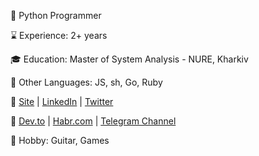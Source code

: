 🐍 Python Programmer

⌛ Experience: 2+ years

🎓 Education: Master of System Analysis - NURE, Kharkiv

💬 Other Languages: JS, sh, Go, Ruby

🔗 [Site](https://dmytrohoi.com/) | [LinkedIn](http://linkedin.com/in/dmytrohoi) | [Twitter](http://twitter.com/dmytrohoi)

📝 [Dev.to](http://dev.to/dmytrohoi) | [Habr.com](http://habr.com/users/dmytrohoi) | [Telegram Channel](https://t.me/higaindev)

🎸 Hobby: Guitar, Games
